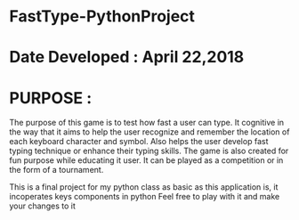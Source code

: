 # FastType-PythonProject
# Date Developed  : April 22,2018
# PURPOSE :
The purpose of this game is to test how fast a user can type. It cognitive in the way that it aims to help the user recognize and remember the location of each keyboard character and symbol. Also helps the user develop fast typing technique or enhance their typing skills.
The game is also created for fun purpose while educating it user. It can be played as a competition or in the form of a tournament.

This is a final project for my python class  as basic as this application is, it incoperates keys components in python
Feel free to play with it and make your changes to it

